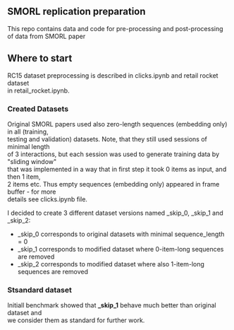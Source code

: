 
## SMORL replication preparation
This repo contains data and code for pre-processing and post-processing of data from SMORL paper

## Where to start
RC15 dataset preprocessing is described in clicks.ipynb and retail rocket dataset  
in retail_rocket.ipynb.

### Created Datasets
Original SMORL papers used also zero-length sequences (embedding only) in all (training,  
testing and validation) datasets. Note, that they still used sessions of minimal length  
of 3 interactions, but each session was used to generate training data by "sliding window"  
that was implemented in a way that in first step it took 0 items as input, and then 1 item,  
2 items etc. Thus empty sequences (embedding only) appeared in frame buffer - for more  
details see clicks.ipynb file. 

I decided to create 3 different dataset versions named _skip_0, _skip_1 and _skip_2:
  - _skip_0 corresponds to original datasets with minimal sequence_length = 0
  - _skip_1 corresponds to modified dataset where 0-item-long sequences are removed
  - _skip_2 corresponds to modified dataset where  also 1-item-long sequences are removed

### Stsandard dataset

Initiall benchmark showed that **_skip_1** behave much better than original dataset and  
we consider them as standard for further work.